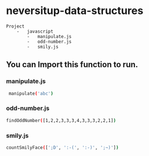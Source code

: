 # neversitup-data-structures
	Project
		-	javascript
			-	manipulate.js
			-	odd-number.js
			-	smily.js

## You can Import this function to run.

### manipulate.js
```bash
 manipulate('abc')
```

### odd-number.js
```bash
findOddNumber([1,2,2,3,3,3,4,3,3,3,2,2,1])
```

###  smily.js
```bash
countSmilyFace([';D', ':-(', ':-)', ';~)'])
```
